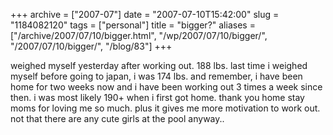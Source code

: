 +++
archive = ["2007-07"]
date = "2007-07-10T15:42:00"
slug = "1184082120"
tags = ["personal"]
title = "bigger?"
aliases = ["/archive/2007/07/10/bigger.html", "/wp/2007/07/10/bigger/", "/2007/07/10/bigger/", "/blog/83"]
+++

weighed myself yesterday after working out. 188 lbs. last time i weighed
myself before going to japan, i was 174 lbs. and remember, i have been
home for two weeks now and i have been working out 3 times a week since
then. i was most likely 190+ when i first got home. thank you home stay
moms for loving me so much. plus it gives me more motivation to work out.
not that there are any cute girls at the pool anyway..

